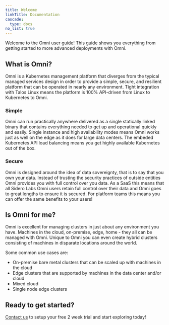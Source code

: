 ```yaml
---
title: Welcome
linkTitle: Documentation
cascade:
  type: docs
no_list: true
---
```


Welcome to the Omni user guide! This guide shows you everything from getting started to more advanced deployments with Omni.

## What is Omni?

Omni is a Kubernetes management platform that diverges from the typical managed services design in order to provide a simple, secure, and resilient platform that can be operated in nearly any environment.
Tight integration with Talos Linux means the platform is 100% API-driven from Linux to Kubernetes to Omni.

### Simple

Omni can run practically anywhere delivered as a single statically linked binary that contains everything needed to get up and operational quickly and easily.
Single instance and high availability modes means Omni works just as well on the edge as it does for large data centers.
The embeded Kubernetes API load balancing means you get highly available Kubernetes out of the box.


### Secure

Omni is designed around the idea of data sovereignty, that is to say that you own your data.
Instead of trusting the security practices of outside entities Omni provides you with full control over you data.
As a SaaS this means that all Sidero Labs Omni users retain full control over their data and Omni goes to great lengths to ensure it is secured.
For platform teams this means you can offer the same benefits to your users!

## Is Omni for me?

Omni is excellent for managing clusters in just about any environment you have. Machines in the cloud, on-premise, edge, home - they all can be managed with Omni.
Unique to Omni you can even create hybrid clusters consisting of machines in disparate locations around the world.

Some common use cases are:

  - On-premise bare metal clusters that can be scaled up with machines in the cloud
  - Edge clusters that are supported by machines in the data center and/or cloud
  - Mixed cloud
  - Single node edge clusters

## Ready to get started?

[Contact us](https://www.siderolabs.com/contact/) to setup your free 2 week trial and start exploring today!
